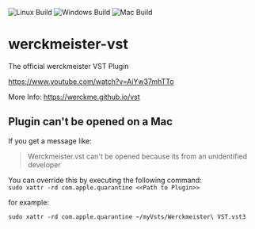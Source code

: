 ![Linux Build](https://github.com/werckme/werckmeister-vst/workflows/Linux%20Build/badge.svg)
![Windows Build](https://github.com/werckme/werckmeister-vst/workflows/Windows%20Build/badge.svg)
![Mac Build](https://github.com/werckme/werckmeister-vst/workflows/Mac%20Build/badge.svg)


# werckmeister-vst
The official werckmeister VST Plugin

https://www.youtube.com/watch?v=AiYw37mhTTo

More Info:
https://werckme.github.io/vst

## Plugin can't be opened on a Mac
If you get a message like:
> Werckmeister.vst can't be opened because its from an unidentified developer

You can override this by executing the following command:  
```sudo xattr -rd com.apple.quarantine <<Path to Plugin>>```

for example:

```sudo xattr -rd com.apple.quarantine ~/myVsts/Werckmeister\ VST.vst3```
